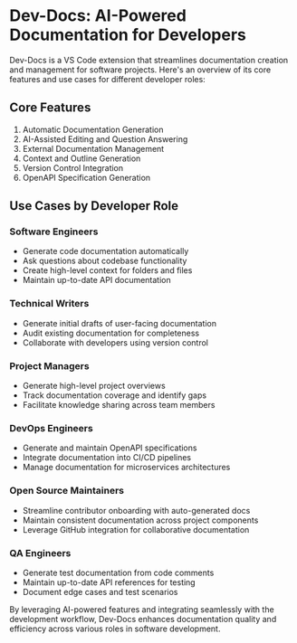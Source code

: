 

  # Dev-Docs: AI-Powered Documentation for Developers

Dev-Docs is a VS Code extension that streamlines documentation creation and management for software projects. Here's an overview of its core features and use cases for different developer roles:

## Core Features

1. Automatic Documentation Generation
2. AI-Assisted Editing and Question Answering
3. External Documentation Management
4. Context and Outline Generation
5. Version Control Integration
6. OpenAPI Specification Generation

## Use Cases by Developer Role

### Software Engineers
- Generate code documentation automatically
- Ask questions about codebase functionality
- Create high-level context for folders and files
- Maintain up-to-date API documentation

### Technical Writers
- Generate initial drafts of user-facing documentation
- Audit existing documentation for completeness
- Collaborate with developers using version control

### Project Managers
- Generate high-level project overviews
- Track documentation coverage and identify gaps
- Facilitate knowledge sharing across team members

### DevOps Engineers
- Generate and maintain OpenAPI specifications
- Integrate documentation into CI/CD pipelines
- Manage documentation for microservices architectures

### Open Source Maintainers
- Streamline contributor onboarding with auto-generated docs
- Maintain consistent documentation across project components
- Leverage GitHub integration for collaborative documentation

### QA Engineers
- Generate test documentation from code comments
- Maintain up-to-date API references for testing
- Document edge cases and test scenarios

By leveraging AI-powered features and integrating seamlessly with the development workflow, Dev-Docs enhances documentation quality and efficiency across various roles in software development.

  